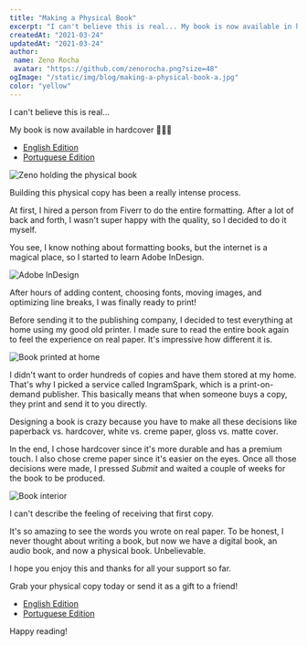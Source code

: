 ```yaml
---
title: "Making a Physical Book"
excerpt: "I can't believe this is real... My book is now available in hardcover. Building this physical copy has been a really intense process."
createdAt: "2021-03-24"
updatedAt: "2021-03-24"
author:
 name: Zeno Rocha
 avatar: "https://github.com/zenorocha.png?size=48"
ogImage: "/static/img/blog/making-a-physical-book-a.jpg"
color: "yellow"
---
```


I can't believe this is real...

My book is now available in hardcover 🎉🎉🎉

- [English Edition](https://amazon.com/14-Habits-Highly-Productive-Developers/dp/1735266531)
- [Portuguese Edition](https://amazon.com.br/H%C3%A1bitos-Desenvolvedores-Altamente-Produtivos-Portuguese/dp/173526654X)

![Zeno holding the physical book](/static/img/blog/making-a-physical-book-a.jpg)

Building this physical copy has been a really intense process.

At first, I hired a person from Fiverr to do the entire formatting. After a lot of back and forth, I wasn't super happy with the quality, so I decided to do it myself.

You see, I know nothing about formatting books, but the internet is a magical place, so I started to learn Adobe InDesign.

![Adobe InDesign](/static/img/blog/making-a-physical-book-b.png)

After hours of adding content, choosing fonts, moving images, and optimizing line breaks, I was finally ready to print!

Before sending it to the publishing company, I decided to test everything at home using my good old printer. I made sure to read the entire book again to feel the experience on real paper. It's impressive how different it is.

![Book printed at home](/static/img/blog/making-a-physical-book-c.jpg)

I didn't want to order hundreds of copies and have them stored at my home. That's why I picked a service called IngramSpark, which is a print-on-demand publisher. This basically means that when someone buys a copy, they print and send it to you directly.

Designing a book is crazy because you have to make all these decisions like paperback vs. hardcover, white vs. creme paper, gloss vs. matte cover.

In the end, I chose hardcover since it's more durable and has a premium touch. I also chose creme paper since it's easier on the eyes. Once all those decisions were made, I pressed _Submit_ and waited a couple of weeks for the book to be produced.

![Book interior](/static/img/blog/making-a-physical-book-d.jpg)

I can't describe the feeling of receiving that first copy.

It's so amazing to see the words you wrote on real paper. To be honest, I never thought about writing a book, but now we have a digital book, an audio book, and now a physical book. Unbelievable.

I hope you enjoy this and thanks for all your support so far.

Grab your physical copy today or send it as a gift to a friend!

- [English Edition](https://amazon.com/14-Habits-Highly-Productive-Developers/dp/1735266531)
- [Portuguese Edition](https://amazon.com.br/H%C3%A1bitos-Desenvolvedores-Altamente-Produtivos-Portuguese/dp/173526654X)

Happy reading!
